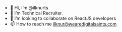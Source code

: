- 👋 Hi, I’m @ilknurts
- 👀 I’m Technical Recruiter.
- 💞️ I’m looking to collaborate on ReactJS developers 
- 📫 How to reach me ilknur@wearedigitalsaints.com

<!---
ilknurts/ilknurts is a ✨ special ✨ repository because its `README.md` (this file) appears on your GitHub profile.
You can click the Preview link to take a look at your changes.
--->
